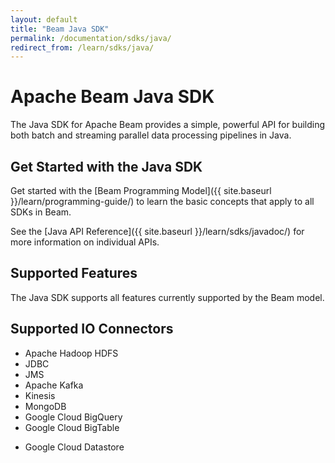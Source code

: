 ```yaml
---
layout: default
title: "Beam Java SDK"
permalink: /documentation/sdks/java/
redirect_from: /learn/sdks/java/
---
```

# Apache Beam Java SDK

The Java SDK for Apache Beam provides a simple, powerful API for building both batch and streaming parallel data processing pipelines in Java. 


## Get Started with the Java SDK

Get started with the [Beam Programming Model]({{ site.baseurl }}/learn/programming-guide/) to learn the basic concepts that apply to all SDKs in Beam.

See the [Java API Reference]({{ site.baseurl }}/learn/sdks/javadoc/) for more information on individual APIs.


## Supported Features

The Java SDK supports all features currently supported by the Beam model.


## Supported IO Connectors

* Apache Hadoop HDFS
* JDBC
* JMS
* Apache Kafka
* Kinesis
* MongoDB
* Google Cloud BigQuery
* Google Cloud BigTable
+ Google Cloud Datastore


